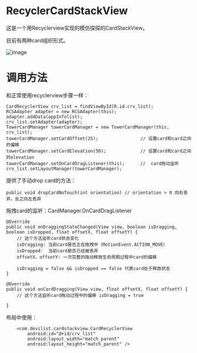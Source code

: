 # RecyclerCardStackView

这是一个用Recyclerview实现的模仿探探的CardStackView。

目前有两种card组织形式。

![image](https://github.com/devilist/RecyclerCardStackView/raw/master/images/image.gif)

# 调用方法

和正常使用recyclerview步骤一样：



    CardRecyclerView crv_list = findViewById(R.id.crv_list);
    RCSAdapter adapter = new RCSAdapter(this);
    adapter.addData(appInfolist);
    crv_list.setAdapter(adapter);
    TowerCardManager towerCardManager = new TowerCardManager(this, crv_list);
    towerCardManager.setCardOffset(25);                // 设置card和card之间的偏移
    towerCardManager.setCardElevation(50);             // 设置card和card之间的elevation
    towerCardManager.setOnCardDragListener(this);      //  card拖动监听
    crv_list.setLayoutManager(towerCardManager);
        



提供了手动drop card的方法：



    public void dropCardNoTouch(int orientation) // orientation > 0 向右丢弃，反之向左丢弃




拖拽card的监听：CardManager.OnCardDragListener



    @Override
    public void onDraggingStateChanged(View view, boolean isDragging, boolean isDropped, float offsetX, float offsetY) {
        // 这个方法监听card状态变化
        isDragging: 当前card是否正在拖拽中（MotionEvent.ACTION_MOVE）
        isDropped:  当前card是否已经被丢弃
        offsetX，offsetY: 一次完整的拖动释放生命周期过程中card的偏移
        
        isDragging = false && isDropped == false 代表card处于释放状态
    }

    @Override
    public void onCardDragging(View view, float offsetX, float offsetY) {
        // 这个方法监听card拖动过程中的偏移 isDragging = true

    }




布局中使用：



        <com.devilist.cardstackview.CardRecyclerView
            android:id="@+id/crv_list"
            android:layout_width="match_parent"
            android:layout_height="match_parent" />




